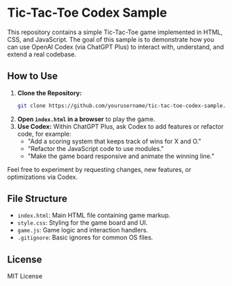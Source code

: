 # Tic-Tac-Toe Codex Sample

This repository contains a simple Tic-Tac-Toe game implemented in HTML, CSS, and JavaScript. The goal of this sample is to demonstrate how you can use OpenAI Codex (via ChatGPT Plus) to interact with, understand, and extend a real codebase.

## How to Use

1. **Clone the Repository:**
   ```bash
   git clone https://github.com/yourusername/tic-tac-toe-codex-sample.git
   ```
2. **Open `index.html` in a browser** to play the game.
3. **Use Codex:** Within ChatGPT Plus, ask Codex to add features or refactor code, for example:
   - "Add a scoring system that keeps track of wins for X and O."
   - "Refactor the JavaScript code to use modules."
   - "Make the game board responsive and animate the winning line."

Feel free to experiment by requesting changes, new features, or optimizations via Codex.

## File Structure

- `index.html`: Main HTML file containing game markup.
- `style.css`: Styling for the game board and UI.
- `game.js`: Game logic and interaction handlers.
- `.gitignore`: Basic ignores for common OS files.

## License

MIT License
